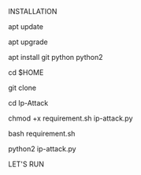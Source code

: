 INSTALLATION

 apt update

 apt upgrade

 apt install git python python2

 cd $HOME

 git clone 

 cd Ip-Attack

 chmod +x requirement.sh ip-attack.py

 bash requirement.sh

 python2 ip-attack.py

  LET'S RUN

